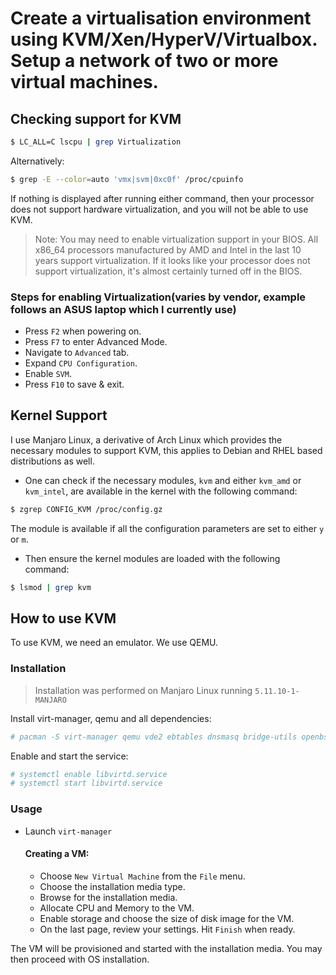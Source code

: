 # Create a virtualisation environment using KVM/Xen/HyperV/Virtualbox. Setup a network of two or more virtual machines.

## Checking support for KVM
```bash
$ LC_ALL=C lscpu | grep Virtualization
```

Alternatively:

```bash
$ grep -E --color=auto 'vmx|svm|0xc0f' /proc/cpuinfo
```

If nothing is displayed after running either command, then your processor does not support hardware virtualization, and you will not be able to use KVM.

> Note: You may need to enable virtualization support in your BIOS. All x86_64 processors manufactured by AMD and Intel in the last 10 years support virtualization. If it looks like your processor does not support virtualization, it's almost certainly turned off in the BIOS.

### Steps for enabling Virtualization(varies by vendor, example follows an ASUS laptop which I currently use)
- Press ```F2``` when powering on.
- Press ```F7``` to enter Advanced Mode.
- Navigate to ```Advanced``` tab.
- Expand ```CPU Configuration```.
- Enable ```SVM```.
- Press ```F10``` to save & exit.

## Kernel Support
I use Manjaro Linux, a derivative of Arch Linux which provides the necessary modules to support KVM, this applies to Debian and RHEL based distributions as well.

- One can check if the necessary modules, ```kvm``` and either ```kvm_amd``` or ```kvm_intel```, are available in the kernel with the following command:

```bash
$ zgrep CONFIG_KVM /proc/config.gz
```

The module is available if all the configuration parameters are set to either ```y``` or ```m```.

- Then ensure the kernel modules are loaded with the following command:
```bash
$ lsmod | grep kvm
```

## How to use KVM
To use KVM, we need an emulator. We use QEMU.

### Installation
> Installation was performed on Manjaro Linux running ```5.11.10-1-MANJARO```

Install virt-manager, qemu and all dependencies:

```bash
# pacman -S virt-manager qemu vde2 ebtables dnsmasq bridge-utils openbsd-netcat
```

Enable and start the service:

```bash
# systemctl enable libvirtd.service
# systemctl start libvirtd.service
```


### Usage
- Launch ```virt-manager```
  #### Creating a VM:
  - Choose ```New Virtual Machine``` from the ```File``` menu.
  - Choose the installation media type.
  - Browse for the installation media.
  - Allocate CPU and Memory to the VM.
  - Enable storage and choose the size of disk image for the VM.
  - On the last page, review your settings. Hit ```Finish``` when ready.

The VM will be provisioned and started with the installation media. You may then proceed with OS installation.